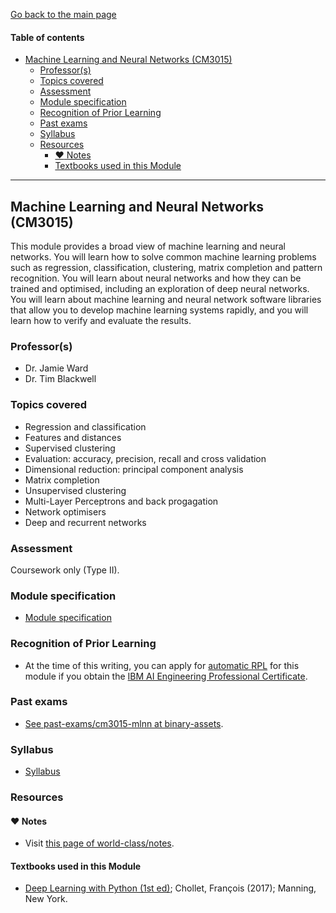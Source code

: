 [Go back to the main page](../../../README.md)

#### Table of contents

- [Machine Learning and Neural Networks (CM3015)](#machine-learning-and-neural-networks-cm3015)
  - [Professor(s)](#professors)
  - [Topics covered](#topics-covered)
  - [Assessment](#assessment)
  - [Module specification](#module-specification)
  - [Recognition of Prior Learning](#recognition-of-prior-learning)
  - [Past exams](#past-exams)
  - [Syllabus](#syllabus)
  - [Resources](#resources)
    - [:heart: Notes](#heart-notes)
    - [Textbooks used in this Module](#textbooks-used-in-this-module)

---

## Machine Learning and Neural Networks (CM3015)

This module provides a broad view of machine learning and neural
networks. You will learn how to solve common machine learning problems
such as regression, classification, clustering, matrix completion and
pattern recognition. You will learn about neural networks and how they
can be trained and optimised, including an exploration of deep neural
networks. You will learn about machine learning and neural network
software libraries that allow you to develop machine learning systems
rapidly, and you will learn how to verify and evaluate the results.

### Professor(s)

- Dr. Jamie Ward
- Dr. Tim Blackwell

### Topics covered

- Regression and classification
- Features and distances
- Supervised clustering
- Evaluation: accuracy, precision, recall and cross validation
- Dimensional reduction: principal component analysis
- Matrix completion
- Unsupervised clustering
- Multi-Layer Perceptrons and back progagation
- Network optimisers
- Deep and recurrent networks

### Assessment

Coursework only (Type II).

### Module specification

- [Module specification](https://github.com/world-class/binary-assets/blob/master/modules/module-specification/CM3015_MLNN-Module-Spec.pdf)

### Recognition of Prior Learning

- At the time of this writing, you can apply for [automatic RPL](https://london.ac.uk/applications/how-apply/recognition-prior-learning/recognition-and-accreditation-prior-learning-3) for this module if you obtain the [IBM AI Engineering Professional Certificate](https://www.coursera.org/professional-certificates/ai-engineer).

### Past exams

- [See past-exams/cm3015-mlnn at binary-assets](https://github.com/world-class/binary-assets/tree/master/modules/cm3015-mlnn/past-exams).

### Syllabus

- [Syllabus](https://github.com/world-class/binary-assets/blob/master/modules/syllabi/Syllabus_CM3015_MLNN.pdf)

### Resources

#### :heart: Notes

- Visit [this page of world-class/notes](https://github.com/world-class/notes/tree/master/level-6/machine-learning-and-neural-networks).

#### Textbooks used in this Module

- [Deep Learning with Python (1st ed)](https://ebookcentral.proquest.com/lib/londonww/detail.action?docID=6642860); Chollet, François (2017); Manning, New York. 
